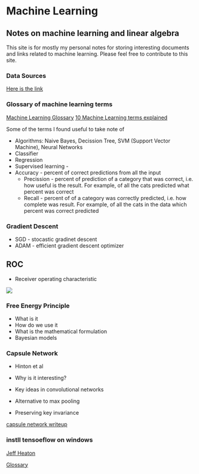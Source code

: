 # Machine Learning
## Notes on machine learning and linear algebra

This site is for mostly my personal notes  for storing interesting documents and links related to machine learning. Please feel free to contribute to this site.

### Data Sources

[Here is the link](data-sources.md)

### Glossary of machine learning terms

[Machine Learning Glossary](https://developers.google.com/machine-learning/glossary/)
[10 Machine Learning terms explained](http://blog.aylien.com/10-machine-learning-terms-explained-in-simple/)

Some of the terms I found useful to take note of
* Algorithms: Naive Bayes, Decission Tree, SVM (Support Vector Machine), Neural Networks
* Classifier
* Regression
* Supervised learning - 
* Accuracy - percent of correct predictions from all the input
    * Precission - percent of prediction of a category that was correct, i.e. how useful is the result. For example, of all the cats predicted what percent was correct
    * Recall - percent of of a category was correctly predicted, i.e. how complete was result. For example, of all the cats in the data which percent was correct predicted 

### Gradient Descent

* SGD - stocastic gradinet descent
* ADAM - efficient gradient descent optimizer

## ROC

* Receiver operating characteristic

![](https://upload.wikimedia.org/wikipedia/commons/6/6b/Roccurves.png)

### Free Energy Principle

* What is it
* How do we use it
* What is the mathematical formulation
* Bayesian models 

### Capsule Network
* Hinton et al

* Why is it interesting?
* Key ideas in convolutional networks
* Alternative to max pooling
* Preserving key invariance

[capsule network writeup](https://medium.com/ai%C2%B3-theory-practice-business/understanding-hintons-capsule-networks-part-i-intuition-b4b559d1159b)

### instll tensoeflow on windows


[Jeff Heaton](https://www.youtube.com/watch?v=59duINoc8GM)

[Glossary](https://developers.google.com/machine-learning/glossary/)

